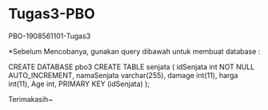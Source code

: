 # Tugas3-PBO

PBO-1908561101-Tugas3


*Sebelum Mencobanya, gunakan query dibawah untuk membuat database :

CREATE DATABASE pbo3 
CREATE TABLE senjata (
    idSenjata int NOT NULL AUTO_INCREMENT,
    namaSenjata varchar(255),
    damage int(11),
    harga int(11),
    Age int,
    PRIMARY KEY (idSenjata)
);

Terimakasih~
